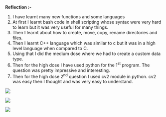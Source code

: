 ﻿**Reflection :-**

1) I have learnt many new functions and some languages
1) At first I learnt bash code in shell scripting whose syntax were very hard to learn but it was very useful for many things.
1) Then I learnt about how to create, move, copy, rename directories and files.
1) Then I learnt C++ language which was similar to c but it was in a high level language when compared to C.
1) Using that I did the medium dose where we had to create a custom data type.
1) Then for the high dose I have used python for the 1<sup>st</sup> program. The question was pretty impressive and interesting.
1) Then for the high dose 2<sup>nd</sup> question I used cv2 module in python. cv2 was easy then I thought and was very easy to understand.


![](Aspose.Words.3d750c29-b1be-4f36-84b4-2c60d362a889.001.jpeg)

![](Aspose.Words.3d750c29-b1be-4f36-84b4-2c60d362a889.002.jpeg)


![](Aspose.Words.3d750c29-b1be-4f36-84b4-2c60d362a889.003.jpeg)



